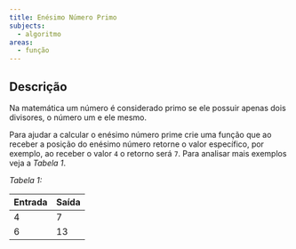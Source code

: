 ```yaml
---
title: Enésimo Número Primo
subjects:
  - algoritmo
areas:
  - função
---
```


## Descrição

Na matemática um número é considerado primo se ele possuir apenas dois divisores, o número um e ele mesmo.

Para ajudar a calcular o enésimo número prime crie uma função que ao receber a posição do enésimo número retorne o valor específico, por exemplo, ao receber o valor `4` o retorno será `7`. Para analisar mais exemplos veja a _Tabela 1_.

_Tabela 1:_

| Entrada | Saída |
| ------- | ----- |
| 4       | 7     |
| 6       | 13    |
